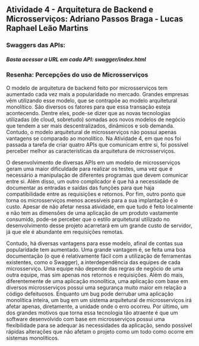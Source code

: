 ## Atividade 4 - Arquitetura de Backend e Microsserviços: Adriano Passos Braga - Lucas Raphael Leão Martins

### Swaggers das APIs: 
##### Basta acessar a URL em cada API: swagger/index.html 

### Resenha: Percepções do uso de Microsserviços

O modelo de arquitetura de backend feito por microsserviços tem aumentado cada vez mais a popularidade no mercado. Grandes empresas vêm utilizando esse modelo, que se contrapõe ao modelo arquitetural monolítico. São diversos os fatores para que essa transação esteja acontecendo. Dentre eles, pode-se dizer que as novas tecnologias utilizadas (de cloud, sobretudo) somadas aos novos modelos de negócio que tendem a ser mais descentralizados, dinâmicos e sob demanda. Contudo, o modelo arquitetural de microsserviços não possui apenas vantagens se comparado ao monolítico. Na Atividade 4, em que nos foi passada a tarefa de criar quatro APIs que comunicam entre si, foi possível perceber melhor as características da arquitetura de microsserviços.

O desenvolvimento de diversas APIs em um modelo de microsserviços geram uma maior dificuldade para realizar os testes, uma vez que é necessário a manipulação de diferentes programas que devem comunicar entre si. Além disso, um outro complicador é que há a necessidade de documentar as entradas e saídas das funções para que haja compatibilidade entre as requisições e retornos. Por fim, outro ponto que torna os microsserviços menos acessíveis para a sua implantação é o custo. Apesar de não afetar nessa atividade, em que tudo é feito localmente e não tem as dimensões de uma aplicação de um produto vastamente consumido, pode-se perceber que o estilo arquitetural utilizado no desenvolvimento desse projeto acarretará em um grande custo de servidor, já que ele é abundante em requisições remotas.

Contudo, há diversas vantagens para esse modelo, afinal de contas sua popularidade tem aumentado. Uma grande vantagem é, se feita uma boa documentação (o que é relativamente fácil com a utilização de ferramentas existentes, como o Swagger), a interdependência das equipes de cada microsserviço. Uma equipe não depende das regras de negócio de uma outra equipe, mas sim apenas nos retornos e requisições. Além do mais, diferentemente de uma aplicação monolítica, uma aplicação com base em diversos microsserviços possui uma segurança muito maior em relação a código defeituosos. Enquanto um bug pode derrubar uma aplicação monolítica inteira, um bug em um sistema arquitetural de microsserviços irá afetar apenas, diretamente, a unidade onde o erro ocorreu. Por último, um dos grandes motivos que torna essa tecnologia tão atraente é que um software desenvolvido com base em microsserviços possui uma flexibilidade para se adequar às necessidades da aplicação, sendo possível rápidas alterações que não afetam o projeto como um todo como ocorre em sistemas monolíticos.
